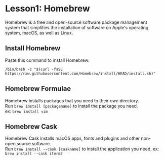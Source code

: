 # Lesson1: Homebrew
Homebrew is a free and open-source software package management system that simplifies the installation of software on Apple's operating system, macOS, as well as Linux.

## Install Homebrew
Paste this command to install Homebrew.  
```
/bin/bash -c "$(curl -fsSL https://raw.githubusercontent.com/Homebrew/install/HEAD/install.sh)"
```

## Homebrew Formulae
Homebrew installs packages that you need to their own directory.  
Run `brew install [packagename]` to install the package you need.  
ex: `brew install vim`

## Homebrew Cask
Homebrew Cask installs macOS apps, fonts and plugins and other non-open source software.  
Run `brew install --cask [caskname]` to install the application you need. 
ex: `brew install --cask iterm2`
